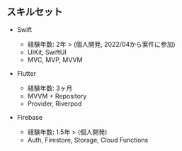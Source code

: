 ## スキルセット

- Swift
  - 経験年数: 2年 > (個人開発, 2022/04から案件に参加)
  - UIKit, SwiftUI
  - MVC, MVP, MVVM

- Flutter
  - 経験年数: 3ヶ月
  - MVVM + Repository
  - Provider, Riverpod

- Firebase
  - 経験年数: 1.5年 > (個人開発)
  - Auth, Firestore, Storage, Cloud Functions
